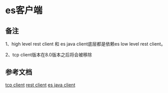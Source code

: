 # es客户端

## 备注
1、high level rest client 和 es java client底层都是依赖es low level rest client。

2、tcp client版本在8.0版本之后将会被移除


## 参考文档
[tcp client](https://www.elastic.co/guide/en/elasticsearch/client/java-api/current/_maven_repository.html)
[rest client](https://www.elastic.co/guide/en/elasticsearch/client/java-rest/current/java-rest-overview.html)
[es java client](https://www.elastic.co/guide/en/elasticsearch/client/java-api-client/current/migrate-hlrc.html)